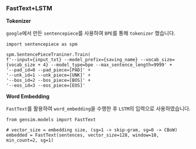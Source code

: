 ### FastText+LSTM

**Tokenizer**

`google`에서 만든 `sentencepiece`를 사용하여 `BPE`를 통해 `tokenizer` 했습니다.
```
import sentencepiece as spm 

spm.SentencePieceTraniner.Train(
f'--input={input_txt} --model_prefix={saving_name} --vocab_size={vocab_size + 4} --model_type=bpe --max_sentence_length=9999' + 
'--pad_id=0 --pad_piece=[PAD]' + 
'--unk_id=1 --unk_piece=[UNK]' + 
'--bos_id=2 --bos_piece=[BOS]' + 
'--eos_id=3 --eos_piece=[EOS]'
```

**Word Embedding**

`FastText`를 활용하여 `word_embedding`을 수행한 후 `LSTM`의 입력으로 사용하였습니다.
```
from gensim.models import FastText

# vector_size = embedding size, (sg=1 -> skip-gram, sg=0 -> CBoW)
embedded = FastText(sentences, vector_size=128, window=10, min_count=2, sg=1)
```
